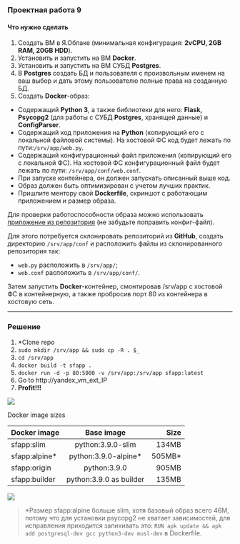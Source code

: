 ### Проектная работа 9

#### Что нужно сделать

1. Создать ВМ в Я.Облаке (минимальная конфигурация: **2vCPU, 2GB RAM, 20GB HDD**).
2. Установить и запустить на ВМ **Docker**.
3. Установить и запустить на ВМ СУБД **Postgres**.
4. В **Postgres** создать БД и пользователя с произвольным именем на ваш выбор и дать этому пользователю полные права на созданную БД.
5. Создать **Docker**-образ:
- Содержащий **Python 3**, а также библиотеки для него: **Flask, Psycopg2** (для работы с СУБД **Postgres**, хранящей данные) и **ConfigParser**.
- Содержащий код приложения на **Python** (копирующий его с локальной файловой системы). На хостовой ФС код будет лежать по пути:`/srv/app/web.py`.
- Содержащий конфигурационный файл приложения (копирующий его с локальной ФС). На хостовой ФС конфигурационный файл будет лежать по пути: `/srv/app/conf/web.conf`.
- При запуске контейнера, он должен запускать описанный выше код.
- Образ должен быть оптимизирован с учетом лучших практик.
- Пришлите ментору свой **Dockerfile**, скриншот с работающим приложением и размер образа.

Для проверки работоспособности образа можно использовать [приложение из репозитория](https://github.com/SkillfactoryCoding/DEVOPS-praktikum_Docker) (не забудьте поправить конфиг-файл).

Для этого потребуется склонировать репозиторий из **GitHub**, создать директорию `/srv/app/conf` и расположить файлы из склонированного репозитория так:

- `web.py` расположить в `/srv/app/`;
- `web.conf` расположить в `/srv/app/conf/`.

Затем запустить **Docker**-контейнер, смонтировав /srv/app с хостовой ФС в контейнерную, а также пробросив порт 80 из контейнера в хостовую сеть.

---

### Решение

1. *Clone repo
2. `sudo mkdir /srv/app && sudo cp -R . $_`
3. `cd /srv/app`
4. `docker build -t sfapp .`
5. `docker run -d -p 80:5000 -v /srv/app:/srv/app sfapp:latest` 
6. Go to http://yandex_vm_ext_IP
7. **Profit!!!**

![](https://github.com/AleXDev25/sf-devops/tree/master/PW9/pics/sfapp_proof.jpg)

Docker image sizes

| Docker image  | Base image      | Size     |
|---------------|:---------------:|---------:|
|sfapp:slim     |python:3.9.0-slim  |134MB     |
|sfapp:alpine*  |python:3.9.0-alpine*|505MB*    |
|sfapp:origin   |python:3.9.0       |905MB     |
|sfapp:builder  |python:3.9.0 as builder|135MB |

![](https://github.com/AleXDev25/sf-devops/tree/master/PW9/pics/image_sizes.jpg)

>*Размер sfapp:alpine больше slim, хотя базовый образ всего 46М, потому что для установки psycopg2 не хватает зависимостей, для исправления приходится запихивать это: `RUN apk update && apk add postgresql-dev gcc python3-dev musl-dev` в Dockerfile.
